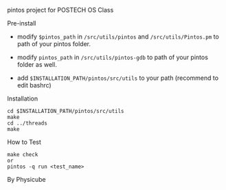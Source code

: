 pintos project for POSTECH OS Class

Pre-install
* modify `$pintos_path` in `/src/utils/pintos` and `/src/utils/Pintos.pm` to path of your pintos folder.

* modify `pintos_path` in `/src/utils/pintos-gdb` to path of your pintos folder as well.

* add `$INSTALLATION_PATH/pintos/src/utils` to your path (recommend to edit bashrc)

Installation
```
cd $INSTALLATION_PATH/pintos/src/utils
make 
cd ../threads
make
```

How to Test
```
make check
or
pintos -q run <test_name>
```

By Physicube
